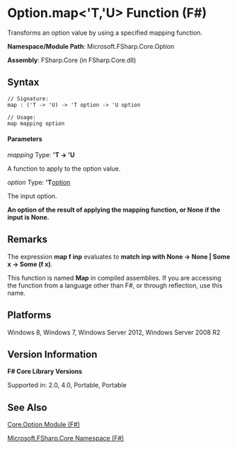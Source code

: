 # Option.map<'T,'U> Function (F#)

Transforms an option value by using a specified mapping function.

**Namespace/Module Path**: Microsoft.FSharp.Core.Option

**Assembly**: FSharp.Core (in FSharp.Core.dll)


## Syntax

```
// Signature:
map : ('T -> 'U) -> 'T option -> 'U option

// Usage:
map mapping option
```

#### Parameters
*mapping*
Type: **'T -&gt; 'U**


A function to apply to the option value.


*option*
Type: **'T**[option](http://msdn.microsoft.com/en-us/library/b08add48-34bf-4410-80a1-ef6a8daddc58)


The input option.



**An option of the result of applying the mapping function, or None if the input is None.**
## Remarks
The expression **map f inp** evaluates to **match inp with None -&gt; None | Some x -&gt; Some (f x)**.

This function is named **Map** in compiled assemblies. If you are accessing the function from a language other than F#, or through reflection, use this name.


## Platforms
Windows 8, Windows 7, Windows Server 2012, Windows Server 2008 R2


## Version Information
**F# Core Library Versions**

Supported in: 2.0, 4.0, Portable, Portable




## See Also
[Core.Option Module &#40;F&#35;&#41;](Core.Option+Module+%28FSharp%29.md)

[Microsoft.FSharp.Core Namespace &#40;F&#35;&#41;](Microsoft.FSharp.Core+Namespace+%28FSharp%29.md)

